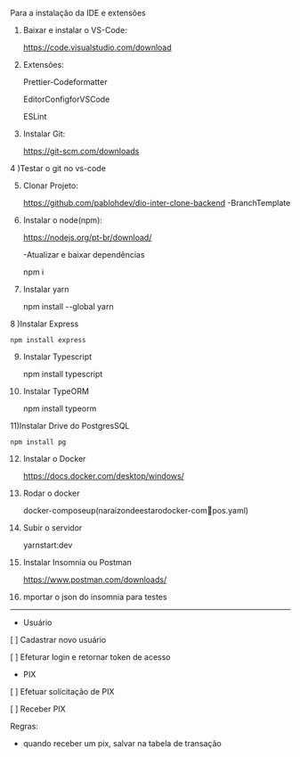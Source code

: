 
Para a instalação da IDE e extensões

1) Baixar e instalar o VS-Code:

    https://code.visualstudio.com/download

2) Extensões:

    Prettier-Codeformatter

    EditorConfigforVSCode

    ESLint

3) Instalar Git:

    https://git-scm.com/downloads

4 )Testar o git no vs-code

5) Clonar Projeto:

    https://github.com/pablohdev/dio-inter-clone-backend
    -BranchTemplate

6) Instalar o node(npm):

    https://nodejs.org/pt-br/download/

    -Atualizar e baixar dependências

    npm i

7) Instalar yarn

    npm install --global yarn

8 )Instalar Express

    npm install express

9) Instalar Typescript

    npm install typescript

10) Instalar TypeORM

    npm install typeorm

11)Instalar Drive do PostgresSQL

    npm install pg

12) Instalar o Docker

    https://docs.docker.com/desktop/windows/

13) Rodar o docker

    docker-composeup(naraizondeestarodocker-compos.yaml)

14) Subir o servidor

    yarnstart:dev

15) Instalar Insomnia ou Postman

    https://www.postman.com/downloads/

16) mportar o json do insomnia para testes

--------

- Usuário

 [ ] Cadastrar novo usuário
 
 [ ] Efeturar login e retornar token de acesso

- PIX

 [ ] Efetuar solicitação de PIX
 
 [ ] Receber PIX
 
 Regras: 
 
  - quando receber um pix, salvar na tabela de transação



